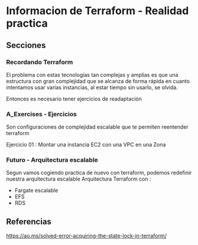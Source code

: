<!-- Proyecto : # docs-tf -->
# Informacion de Terraform - Realidad practica
<!-- Nivel 1 -  V0.0.1 - 2023 Ene-->

## Secciones

### Recordando Terraform

El problema con estas tecnologías tan complejas y amplias es que una estructura con gran complejidad que se alcanza de forma rápida en cuanto intentamos usar varias instancias, al estar tiempo sin usarlo, se olvida.

Entonces es necesario tener ejercicios de readaptación

### A_Exercises - Ejercicios

Son configuraciones de complejidad escalable que te permiten reentender terraform

Ejercicio 01 : Montar una instancia EC2 con una VPC en una Zona

### Futuro - Arquitectura escalable 

Segun vamos cogiendo practica de nuevo con terraform, podemos redefinir nuestra arquitectura escalable
Arquitectura Terraform con : 

- Fargate escalable
- EFS
- RDS


<!-- ==--==--==--==--==--==--==--==--==--==--==--==--==--==--==-- -->

## Referencias

https://ao.ms/solved-error-acquiring-the-state-lock-in-terraform/

